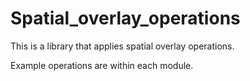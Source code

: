 # Spatial_overlay_operations


This is a library that applies spatial overlay operations.


Example operations are within each module.